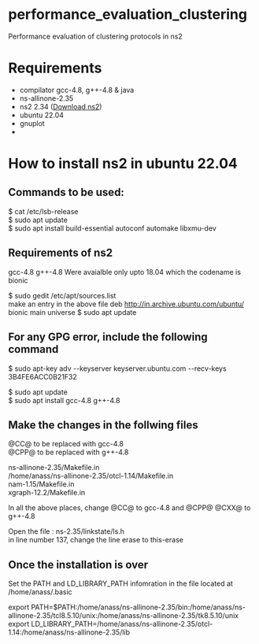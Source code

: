 # performance_evaluation_clustering
Performance evaluation of clustering protocols in ns2

# Requirements
- compilator gcc-4.8, g++-4.8 & java
- ns-allinone-2.35 
- ns2 2.34 (<a href="https://sourceforge.net/projects/nsnam/files/ns-2/2.34/">Download ns2<a>)
- ubuntu 22.04
- gnuplot
- 
# How to install ns2 in ubuntu 22.04
## Commands to be used:
$ cat /etc/lsb-release <br>
$ sudo apt update<br>
$ sudo apt install build-essential autoconf automake libxmu-dev <br>

## Requirements of ns2
gcc-4.8 
g++-4.8
Were avaialble only upto 18.04 which the codename is bionic

$ sudo gedit /etc/apt/sources.list<br>
make an entry in the above file
deb http://in.archive.ubuntu.com/ubuntu/ bionic main universe
$ sudo apt update<br>

## For any GPG error, include the following command
$ sudo apt-key adv --keyserver keyserver.ubuntu.com --recv-keys 3B4FE6ACC0B21F32 <br>

$ sudo apt update <br>
$ sudo apt install gcc-4.8 g++-4.8 <br>

## Make the changes in the follwing files
@CC@ to be replaced with gcc-4.8 <br>
@CPP@ to be replaced with g++-4.8 <br>

ns-allinone-2.35/Makefile.in <br>
/home/anass/ns-allinone-2.35/otcl-1.14/Makefile.in <br>
nam-1.15/Makefile.in <br>
xgraph-12.2/Makefile.in <br>

In all the above places, change @CC@ to gcc-4.8 and @CPP@ @CXX@ to g++-4.8

Open the file : ns-2.35/linkstate/ls.h <br>
in line number 137, change the line erase to this-erase

## Once the installation is over
Set the PATH and LD_LIBRARY_PATH infomration in the file located at /home/anass/.basic <br>

export PATH=$PATH:/home/anass/ns-allinone-2.35/bin:/home/anass/ns-allinone-2.35/tcl8.5.10/unix:/home/anass/ns-allinone-2.35/tk8.5.10/unix <br>
export LD_LIBRARY_PATH=/home/anass/ns-allinone-2.35/otcl-1.14:/home/anass/ns-allinone-2.35/lib
